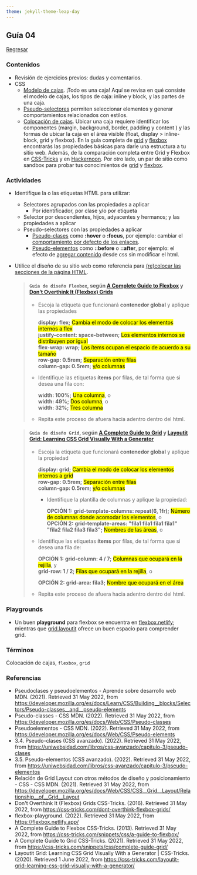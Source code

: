 ```yaml
---
theme: jekyll-theme-leap-day
---
```


## Guía 04

[Regresar](/DAWM-2022/)

### Contenidos

* Revisión de ejercicios previos: dudas y comentarios.
* CSS
	- [Modelo de cajas](https://developer.mozilla.org/es/docs/Learn/CSS/Building__blocks/El__modelo__de__caja). ¡Todo es una caja! Aquí se revisa en qué consiste el modelo de cajas, los tipos de caja: inline y block, y las partes de una caja.
	- [Pseudo-selectores](https://developer.mozilla.org/es/docs/Learn/CSS/Building__blocks/Selectors/Pseudo-classes__and__pseudo-elements) permiten seleccionar elementos y generar comportamientos relacionados con estilos.
	- [Colocación de cajas](https://www.diegocmartin.com/modelo-de-cajas-y-posicionamiento-css/). Ubicar una caja requiere identificar los componentes (margin, background, border, padding y content ) y las formas de ubicar la caja en el área visible (float, display > inline-block, grid y flexbox). En la guía completa de [grid](https://css-tricks.com/snippets/css/complete-guide-grid/) y [flexbox](https://css-tricks.com/snippets/css/a-guide-to-flexbox/) encontrarás las propiedades básicas para darle una estructura a tu sitio web. Además, de la comparación completa entre Grid y Flexbox en [CSS-Tricks](https://css-tricks.com/quick-whats-the-difference-between-flexbox-and-grid/) y en [Hackernoon](https://hackernoon.com/the-ultimate-css-battle-grid-vs-flexbox-d40da0449faf). Por otro lado, un par de sitio como sandbox para probar tus conocimientos de [grid](https://cssgridgarden.com/#es) y [flexbox](https://flexboxfroggy.com/#es). 



### Actividades

* Identifique la o las etiquetas HTML para utilizar:
	- Selectores agrupados con las propiedades a aplicar
		+ Por identificador, por clase y/o por etiqueta
	- Selector por descendientes, hijos, adyacentes y hermanos; y las propiedades a aplicar
	- Pseudo-selectores  con las propiedades a aplicar
		+ [Pseudo-clases](https://developer.mozilla.org/es/docs/Web/CSS/Pseudo-classes) como __:hover__ o __:focus__, por ejemplo: cambiar el [comportamiento por defecto de los enlaces](https://uniwebsidad.com/libros/css-avanzado/capitulo-3/pseudo-clases).
		+ [Pseudo-elementos](https://developer.mozilla.org/es/docs/Web/CSS/Pseudo-elements) como __::before__ o __::after__, por ejemplo: el efecto de [agregar contenido](https://uniwebsidad.com/libros/css-avanzado/capitulo-3/pseudo-elementos) desde css sin modificar el html.
* Utilice el diseño de su sitio web como referencia para [(re)colocar las secciones de la página HTML](https://developer.mozilla.org/es/docs/Web/CSS/CSS_Grid_Layout/Relationship_of_Grid_Layout).

	> #### `Guía de diseño Flexbox`, según [A Complete Guide to Flexbox](https://css-tricks.com/snippets/css/a-guide-to-flexbox/) y [Don’t Overthink It (Flexbox) Grids](https://css-tricks.com/dont-overthink-flexbox-grids/)
	> * Escoja la etiqueta que funcionará **contenedor global** y aplique las propiedades
	>
	> 	__display: flex;__ <mark>Cambia el modo de colocar los elementos internos a flex</mark><br>
	> 	__justify-content: space-between;__ <mark>Los elementos internos se distribuyen por igual</mark><br>
	> 	__flex-wrap: wrap;__ <mark>Los ítems ocupan el espacio de acuerdo a su tamaño</mark><br>
	> 	__row-gap: 0.5rem;__ <mark>Separación entre filas</mark><br>
	> 	__column-gap: 0.5rem;__ <mark>y/o columnas</mark>
	>
	> * Identifique las etiquetas **ítems** por filas, de tal forma que si desea una fila con: 
	>
	>	__width: 100%;__ <mark>Una columna</mark>, o<br>
	>	__width: 49%;__ <mark>Dos columna</mark>, o<br>
	>	__width: 32%;__ <mark>Tres columna</mark>
	>
	> * Repita este proceso de afuera hacia adentro dentro del html.

	> ####  `Guía de diseño Grid`, según [A Complete Guide to Grid](https://css-tricks.com/snippets/css/complete-guide-grid/) y [Layoutit Grid: Learning CSS Grid Visually With a Generator](https://css-tricks.com/layoutit-grid-learning-css-grid-visually-with-a-generator/)
	> * Escoja la etiqueta que funcionará **contenedor global** y aplique la propiedad
	>
	> 	__display: grid;__ <mark>Cambia el modo de colocar los elementos internos a grid</mark><br>
	> 	__row-gap: 0.5rem;__ <mark>Separación entre filas</mark><br>
	> 	__column-gap: 0.5rem;__ <mark>y/o columnas</mark>
	>
	>   + Identifique la plantilla de columnas y aplique la propiedad:
	>
	>	  **OPCIÓN 1:** __grid-template-columns: repeat(6, 1fr);__ <mark>Número de columnas donde acomodar los elementos</mark>, o<br>
	>	  **OPCIÓN 2:** __grid-template-areas: "fila1 fila1 fila1 fila1" "fila2 fila2 fila3 fila3";__ <mark>Nombres de las áreas</mark>, o<br>
	>
	> * Identifique las etiquetas **ítems** por filas, de tal forma que si desea una fila de:
	>
	>	**OPCIÓN 1:** __grid-column: 4 / 7;__ <mark>Columnas que ocupará en la rejilla</mark>, y<br>
	>	  				__grid-row: 1 / 2;__ <mark>Filas que ocupará en la rejilla</mark>, o<br>
	>
	>	**OPCIÓN 2:** __grid-area: fila3;__ <mark>Nombre que ocupará en el área</mark><br>
	>
	> * Repita este proceso de afuera hacia adentro dentro del html. 	



### Playgrounds

* Un buen __playground__ para flexbox se encuentra en [flexbox.netlify](https://flexbox.netlify.app/); mientras que [grid.layoutit](https://grid.layoutit.com/) ofrece un buen espacio para comprender grid.

### Términos

Colocación de cajas, `flexbox`, `grid`

### Referencias

* Pseudoclases y pseudoelementos - Aprende sobre desarrollo web MDN. (2021). Retrieved 31 May 2022, from https://developer.mozilla.org/es/docs/Learn/CSS/Building__blocks/Selectors/Pseudo-classes__and__pseudo-elements
* Pseudo-classes - CSS MDN. (2022). Retrieved 31 May 2022, from https://developer.mozilla.org/es/docs/Web/CSS/Pseudo-classes
* Pseudoelementos - CSS MDN. (2022). Retrieved 31 May 2022, from https://developer.mozilla.org/es/docs/Web/CSS/Pseudo-elements
* 3.4. Pseudo-clases (CSS avanzado). (2022). Retrieved 31 May 2022, from https://uniwebsidad.com/libros/css-avanzado/capitulo-3/pseudo-clases
* 3.5. Pseudo-elementos (CSS avanzado). (2022). Retrieved 31 May 2022, from https://uniwebsidad.com/libros/css-avanzado/capitulo-3/pseudo-elementos
* Relación de Grid Layout con otros métodos de diseño y posicionamiento - CSS - CSS MDN. (2021). Retrieved 31 May 2022, from https://developer.mozilla.org/es/docs/Web/CSS/CSS__Grid__Layout/Relationship__of__Grid__Layout
* Don't Overthink It (Flexbox) Grids  CSS-Tricks. (2016). Retrieved 31 May 2022, from https://css-tricks.com/dont-overthink-flexbox-grids/
* flexbox-playground. (2022). Retrieved 31 May 2022, from https://flexbox.netlify.app/
* A Complete Guide to Flexbox  CSS-Tricks. (2013). Retrieved 31 May 2022, from https://css-tricks.com/snippets/css/a-guide-to-flexbox/
* A Complete Guide to Grid CSS-Tricks. (2021). Retrieved 31 May 2022, from https://css-tricks.com/snippets/css/complete-guide-grid/
* Layoutit Grid: Learning CSS Grid Visually With a Generator | CSS-Tricks. (2020). Retrieved 1 June 2022, from https://css-tricks.com/layoutit-grid-learning-css-grid-visually-with-a-generator/